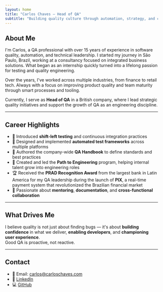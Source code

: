 ```yaml
---
layout: home
title: "Carlos Chaves – Head of QA"
subtitle: "Building quality culture through automation, strategy, and continuous learning"
---
```


## About Me

I'm Carlos, a QA professional with over 15 years of experience in software quality, automation, and technical leadership. I started my journey in São Paulo, Brazil, working at a consultancy focused on integrated business solutions. What began as an internship quickly turned into a lifelong passion for testing and quality engineering.

Over the years, I've worked across multiple industries, from finance to retail tech. Always with a focus on improving product quality and team maturity through smart processes and tooling.

Currently, I serve as **Head of QA** in a British company, where I lead strategic quality initiatives and support the growth of QA as an engineering discipline.

---

## Career Highlights

- 🔁 Introduced **shift-left testing** and continuous integration practices  
- 🧪 Designed and implemented **automated test frameworks** across multiple platforms  
- 📘 Authored the company-wide **QA Handbook** to define standards and best practices  
- 🚀 Created and led the **Path to Engineering** program, helping internal talent grow into engineering roles  
- 🏆 Received the **PRAD Recognition Award** from the largest bank in Latin America for my QA leadership during the launch of **PIX**, a real-time payment system that revolutionized the Brazilian financial market   
- 🤝 Passionate about **mentoring**, **documentation**, and **cross-functional collaboration**


---

## What Drives Me

I believe quality is not just about finding bugs — it's about **building confidence** in what we deliver, **enabling developers**, and **championing user experience**.  
Good QA is proactive, not reactive.

---

## Contact

- 📧 Email: carlos@carloschaves.com  
- 💼 [LinkedIn](www.linkedin.com/in/carlos-chaves-3b616924)  
- 💻 [GitHub](https://github.com/cchaves21)
